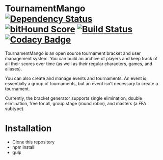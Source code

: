 # TournamentMango [![Dependency Status](https://gemnasium.com/seiyria/tournamentmango.svg)](https://gemnasium.com/seiyria/tournamentmango) [![bitHound Score](https://www.bithound.io/github/seiyria/tournamentmango/badges/score.svg)](https://www.bithound.io/github/seiyria/tournamentmango) [![Build Status](https://travis-ci.org/seiyria/tournamentmango.svg)](https://travis-ci.org/seiyria/tournamentmango) [![Codacy Badge](https://api.codacy.com/project/badge/895044758aa34b70a6f4c5c3436e6a8c)](https://www.codacy.com/app/seiyria/tournamentmango)

TournamentMango is an open source tournament bracket and user management system. You can build an archive of players and keep track of all their scores over time (as well as their regular characters, games, and aliases).

You can also create and manage events and tournaments. An event is essentially a group of tournaments, but an event isn't necessary to create a tournament.

Currently, the bracket generator supports single elimination, double elimination, free for all, group stage (round robin), and masters (a FFA subtype).

# Installation

* Clone this repository
* npm install
* gulp
